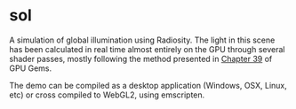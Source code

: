 # sol

A simulation of global illumination using Radiosity. The light in this scene has been
calculated in real time almost entirely on the GPU through several shader passes, mostly
following the method presented in [Chapter 39](https://developer.nvidia.com/gpugems/gpugems2/part-v-image-oriented-computing/chapter-39-global-illumination-using-progressive)
of GPU Gems.

The demo can be compiled as a desktop application (Windows, OSX, Linux, etc) or cross
compiled to WebGL2, using emscripten.
